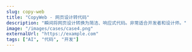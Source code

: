 ```yaml
---
slug: copy-web
title: "CopyWeb - 网页设计转代码"
description: "瞬间将网页设计转换为简洁、响应式代码。非常适合开发者和设计师。"
image: "/images/cases/case4.png"
externalUrl: "https://example.com"
tags: ["AI", "代码", "开发"]
---
```


